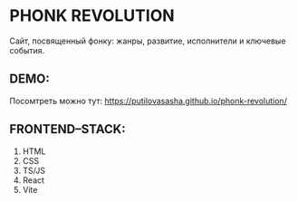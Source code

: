 # PHONK REVOLUTION

Сайт, посвященный фонку: жанры, развитие, исполнители и ключевые события.




## DEMO:

Посомтреть можно тут: https://putilovasasha.github.io/phonk-revolution/


## FRONTEND–STACK:
1. HTML 
2. CSS
3. TS/JS
4. React
5. Vite


